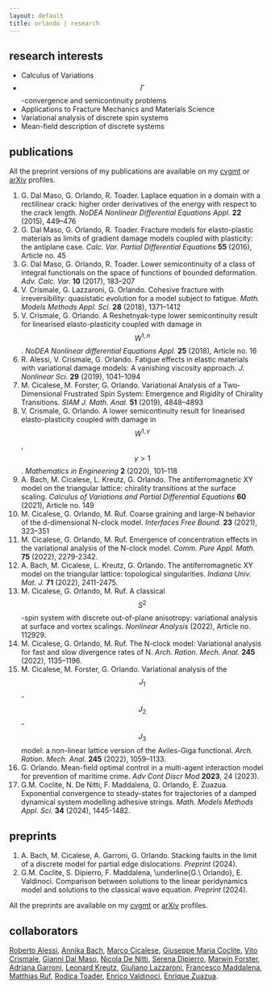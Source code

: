 ```yaml
---
layout: default
title: orlando | research
---
```

 

## research interests

- Calculus of Variations
- $$\Gamma$$-convergence and semicontinuity problems
- Applications to Fracture Mechanics and Materials Science
- Variational analysis of discrete spin systems
- Mean-field description of discrete systems


## publications

All the preprint versions of my publications are available on my [cvgmt](http://cvgmt.sns.it/person/1531/) or [arXiv](https://arxiv.org/a/orlando_g_1.html) profiles.

1. G. Dal Maso, G. Orlando, R. Toader. Laplace equation in a domain with a rectilinear crack: higher order derivatives of the energy with respect to the crack length. _NoDEA Nonlinear Differential Equations Appl._ **22** (2015), 449–476
2. G. Dal Maso, G. Orlando, R. Toader. Fracture models for elasto-plastic materials as limits of gradient damage models coupled with plasticity: the antiplane case. _Calc. Var. Partial Differential Equations_ **55** (2016), Article no. 45
3. G. Dal Maso, G. Orlando, R. Toader. Lower semicontinuity of a class of integral functionals on the space of functions of bounded deformation. _Adv. Calc. Var._ **10** (2017), 183–207
4. V. Crismale, G. Lazzaroni, G. Orlando. Cohesive fracture with irreversibility: quasistatic evolution for a model subject to fatigue. _Math. Models Methods Appl. Sci._ **28** (2018), 1371–1412
5. V. Crismale, G. Orlando. A Reshetnyak-type lower semicontinuity result for linearised elasto-plasticity coupled with damage in $$W^{1,n}$$. _NoDEA Nonlinear differential Equations Appl._ **25** (2018), Article no. 16
6. R. Alessi, V. Crismale, G. Orlando. Fatigue effects in elastic materials with variational damage models: A vanishing viscosity approach. _J. Nonlinear Sci._ **29** (2019), 1041–1094
7. M. Cicalese, M. Forster, G. Orlando. Variational Analysis of a Two-Dimensional Frustrated Spin System: Emergence and Rigidity of Chirality Transitions. _SIAM J. Math. Anal._ **51** (2019), 4848–4893
8. V. Crismale, G. Orlando. A lower semicontinuity result for linearised elasto-plasticity coupled with damage in $$W^{1,\gamma}$$, $$\gamma > 1$$. _Mathematics in Engineering_ **2** (2020), 101–118
9. A. Bach, M. Cicalese, L. Kreutz, G. Orlando. The antiferromagnetic XY model on the triangular lattice: chirality transitions at the surface scaling. _Calculus of Variations and Partial Differential Equations_ **60** (2021), Article no. 149
10. M. Cicalese, G. Orlando, M. Ruf. Coarse graining and large-N behavior of the d-dimensional N-clock model. _Interfaces Free Bound._ **23** (2021), 323–351
11. M. Cicalese, G. Orlando, M. Ruf. Emergence of concentration effects in the variational analysis of the N-clock model. _Comm. Pure Appl. Math._ **75** (2022), 2279-2342.
12.  A. Bach, M. Cicalese, L. Kreutz, G. Orlando. The antiferromagnetic XY model on the triangular lattice: topological singularities. _Indiana Univ. Mat. J._ **71** (2022), 2411-2475.
13. M. Cicalese, G. Orlando, M. Ruf. A classical $$S^2$$-spin system with discrete out-of-plane anisotropy: variational analysis at surface and vortex scalings. _Nonlinear Analysis_ (2022), Article no. 112929.
14. M. Cicalese, G. Orlando, M. Ruf. The N-clock model: Variational analysis for fast and slow divergence rates of N. _Arch. Ration. Mech. Anal._ **245** (2022), 1135–1196.
15. M. Cicalese, M. Forster, G. Orlando. Variational analysis of the $$J_1$$-$$J_2$$-$$J_3$$ model: a non-linear lattice version of the Aviles-Giga functional. _Arch. Ration. Mech. Anal._ **245** (2022), 1059–1133.
16. G. Orlando. Mean-field optimal control in a multi-agent interaction model for prevention of maritime crime. _Adv Cont Discr Mod_ **2023**, 24 (2023).
17. G.M. Coclite, N. De Nitti, F. Maddalena, G. Orlando, E. Zuazua. Exponential convergence to steady-states for trajectories of a damped dynamical system modelling adhesive strings. _Math. Models Methods Appl. Sci._ **34** (2024), 1445-1482.

## preprints

1. A. Bach, M. Cicalese, A. Garroni, G. Orlando. Stacking faults in the limit of a discrete model for partial edge dislocations. _Preprint_ (2024).
2. G.M. Coclite, S. Dipierro, F. Maddalena, \underline{G.\ Orlando}, E. Valdinoci. Comparison between solutions to the linear peridynamics model and solutions to the classical wave equation. _Preprint_ (2024).


All the preprints are available on my [cvgmt](http://cvgmt.sns.it/person/1531/) or [arXiv](https://arxiv.org/a/orlando_g_1.html) profiles.

## collaborators

[Roberto Alessi](https://robertoalessi.weebly.com/), [Annika Bach](https://www-m7.ma.tum.de/bin/view/Analysis/AnnikaBach), [Marco Cicalese](https://www-m7.ma.tum.de/bin/view/Analysis/MarcoCicalese), [Giuseppe Maria Coclite](https://sites.google.com/site/coclitegm/), [Vito Crismale](http://www.vitocrismale.info/index.html), [Gianni Dal Maso](https://people.sissa.it/~dalmaso/), [Nicola De Nitti](https://nicodenitti.com/), [Serena Dipierro](https://research-repository.uwa.edu.au/en/persons/serena-dipierro), [Marwin Forster](https://www-m7.ma.tum.de/bin/view/Analysis/MarwinForster),  [Adriana Garroni](https://sites.google.com/uniroma1.it/adriana-garroni/home-page), [Leonard Kreutz](https://www.uni-muenster.de/AMM/en/Friedrich/mitarbeiter/kreutz.html), [Giuliano Lazzaroni](https://web.math.unifi.it/users/lazzaroni/), [Francesco Maddalena](https://www.dmmm.poliba.it/index.php/it/profile/213-fmadda), [Matthias Ruf](https://people.epfl.ch/matthias.ruf/?lang=en), [Rodica Toader](https://people.uniud.it/page/rodica.toader), [Enrico Valdinoci](https://research-repository.uwa.edu.au/en/persons/enrico-valdinoci), [Enrique Zuazua](https://dcn.nat.fau.eu/enrique-zuazua/).